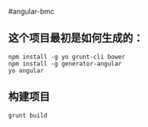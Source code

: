 #angular-bmc

## 这个项目最初是如何生成的：

```
npm install -g yo grunt-cli bower
npm install -g generator-angular
yo angular
```

## 构建项目

`grunt build`

